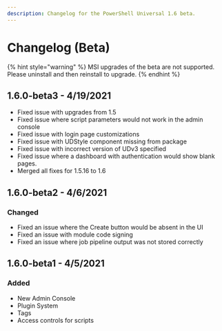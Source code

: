 ```yaml
---
description: Changelog for the PowerShell Universal 1.6 beta.
---
```


# Changelog \(Beta\)

{% hint style="warning" %}
MSI upgrades of the beta are not supported. Please uninstall and then reinstall to upgrade.
{% endhint %}

## 1.6.0-beta3 - 4/19/2021

* Fixed issue with upgrades from 1.5
* Fixed issue where script parameters would not work in the admin console
* Fixed issue with login page customizations
* Fixed issue with UDStyle component missing from package
* Fixed issue with incorrect version of UDv3 specified
* Fixed issue where a dashboard with authentication would show blank pages.
* Merged all fixes for 1.5.16 to 1.6

## 1.6.0-beta2 - 4/6/2021

### Changed

* Fixed an issue where the Create button would be absent in the UI
* Fixed an issue with module code signing
* Fixed an issue where job pipeline output was not stored correctly

## 1.6.0-beta1 - 4/5/2021

### Added

* New Admin Console 
* Plugin System
* Tags
* Access controls for scripts 

